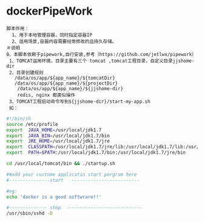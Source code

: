# dockerPipeWork
    脚本作用：
      1、用于本地管理容器，同时指定容器IP
      2、适用场景,容器内容需要经常修改的且持久存储。
    ＃说明
    0、本脚本依赖于pipework,自行安装,参考（https://github.com/jetlwx/pipework）
     1、TOMCAT运用环境，目录主要有三个 tomcat ,tomcat工程目录，自定义目录jjshome-dir
     2、目录创建规则
       /data/os/app/${app_name}/${tomcatDir}
       /data/os/app/${app_name}/${projectDir}
        /data/os/app/${app_name}/${jjshome-dir}
    	redis, nginx 都类似操作
     3、TOMCAT工程启动命令写到${jjshome-dir}/start-my-app.sh
     如：

 ```bash
#!/bin/sh
source /etc/profile
export  JAVA_HOME=/usr/local/jdk1.7
export  JAVA_BIN=/usr/local/jdk1.7/bin
export  JRE_HOME=/usr/local/jdk1.7/jre 
export  CLASSPATH=/usr/local/jdk1.7/jre/lib:/usr/local/jdk1.7/lib:/usr/local/jdk1.7/jre/lib/charsets.jar
export  PATH=$PATH:/usr/local/jdk1.7/bin:/usr/local/jdk1.7/jre/bin

cd /usr/local/tomcat/bin && ./startup.sh

##add your custome applicatin start porgram here 
#---------------start   -------------------------

#eg:
echo 'docker is a good softwrare!!'

#-------------- stop  ----------------------------
/usr/sbin/sshd -D
```

